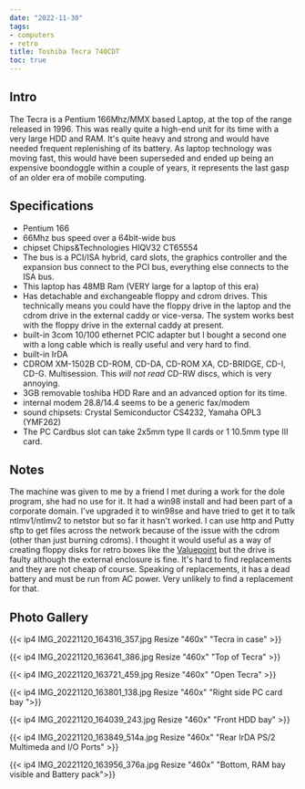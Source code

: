 ```yaml
---
date: "2022-11-30"
tags:
- computers
- retro
title: Toshiba Tecra 740CDT
toc: true
---
```


## Intro

The Tecra is a Pentium 166Mhz/MMX based Laptop, at the top of the range released in 1996. This was really quite a high-end unit for its time with a very large HDD and RAM. It's quite heavy and strong and would have needed frequent replenishing of its battery. As laptop technology was moving fast, this would have been superseded and ended up being an expensive boondoggle within a couple of years, it represents the last gasp of an older era of mobile computing.

## Specifications

* Pentium 166
* 66Mhz bus speed over a 64bit-wide bus
* chipset Chips&Technologies HIQV32 CT65554
* The bus is a PCI/ISA hybrid, card slots, the graphics controller and the expansion bus connect to the PCI bus, everything else connects to the ISA bus.
* This laptop has 48MB Ram (VERY large for a laptop of this era)
* Has detachable and exchangeable floppy and cdrom drives. This technically means you could have the floppy drive in the laptop and the cdrom drive in the external caddy or vice-versa. The system works best with the floppy drive in the external caddy at present.
* built-in 3com 10/100 ethernet PCIC adapter but I bought a second one with a long cable which is really useful and very hard to find.
* built-in IrDA 
* CDROM XM-1502B CD-ROM, CD-DA, CD-ROM XA, CD-BRIDGE, CD-I, CD-G. Multisession. This *will not read* CD-RW discs, which is very annoying.
* 3GB removable toshiba HDD Rare and an advanced option for its time.
* internal modem 28.8/14.4 seems to be a generic fax/modem
* sound chipsets: Crystal Semiconductor CS4232, Yamaha OPL3 (YMF262)
* The PC Cardbus slot can take 2x5mm type II cards or 1 10.5mm type III card.

## Notes

The machine was given to me by a friend I met during a work for the dole program, she had no use for it. It had a win98 install and had been part of a corporate domain. I've upgraded it to win98se and have tried to get it to talk ntlmv1/ntlmv2 to netstor but so far it hasn't worked. I can use http and Putty sftp to get files across the network because of the issue with the cdrom (other than just burning cdroms). I thought it would useful as a way of creating floppy disks for retro boxes like the [Valuepoint](http://ik.pengsheep.org/IBM_PS_Valuepoint_486sx_6381.html) but the drive is faulty although the external enclosure is fine. It's hard to find replacements and they are not cheap of course. Speaking of replacements, it has a dead battery and must be run from AC power. Very unlikely to find a replacement for that.

## Photo Gallery

{{< ip4 IMG_20221120_164316_357.jpg Resize "460x" "Tecra in case" >}}

{{< ip4 IMG_20221120_163641_386.jpg Resize "460x" "Top of Tecra" >}}

{{< ip4 IMG_20221120_163721_459.jpg Resize "460x" "Open Tecra" >}}

{{< ip4 IMG_20221120_163801_138.jpg Resize "460x" "Right side PC card bay ">}}

{{< ip4 IMG_20221120_164039_243.jpg Resize "460x" "Front HDD bay" >}}


{{< ip4 IMG_20221120_163849_514a.jpg Resize "460x" "Rear IrDA PS/2 Multimeda and I/O Ports" >}}

{{< ip4 IMG_20221120_163956_376a.jpg Resize "460x" "Bottom, RAM bay visible and Battery pack">}}
